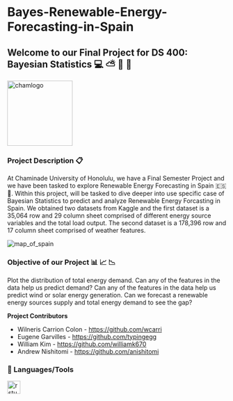 # Bayes-Renewable-Energy-Forecasting-in-Spain
## Welcome to our Final Project for **DS 400: Bayesian Statistics** 💻 ⛅ 🌱 💨

<img align="center" alt="chamlogo" width="150px" style="padding-right:150px;" src="https://assets.chaminade.edu/wp-content/uploads/2018/08/08074025/Chaminade-Logo-Centered.jpg" /> 

### **Project Description** 📋 <br> 
At Chaminade University of Honolulu, we have a Final Semester Project and we have been tasked to explore Renewable Energy Forecasting in Spain 🇪🇸📌. Within this project, will be tasked to dive deeper
into use specific case of Bayesian Statistics to predict and analyze Renewable Energy Forcasting in Spain. We obtained two datasets from Kaggle and the first dataset is a 35,064 row and 29 column sheet comprised of different energy source variables and the total load output. The second dataset is a 178,396 row and 17 column sheet comprised of weather features.

![map_of_spain](https://github.com/user-attachments/assets/6b96e3a2-bb72-46fc-8922-ea5613e60aea)


### **Objective of our Project**  📊 📈 📉   <br>
Plot the distribution of total energy demand. Can any of the features in the data help us predict demand? Can any of the features in the data help us predict wind or solar energy generation. Can we
forecast a renewable energy sources supply and total energy demand to see the gap?

**Project Contributors**
- Wilneris Carrion Colon - https://github.com/wcarri
- Eugene Garvilles - https://github.com/typingegg
- William Kim - https://github.com/williamk670
- Andrew Nishitomi - https://github.com/anishitomi

### 🧰 Languages/Tools
<img align="left" alt="rstudio" width="30px" style="padding-right:10px;" src="https://cdn.jsdelivr.net/gh/devicons/devicon/icons/rstudio/rstudio-original.svg" />


